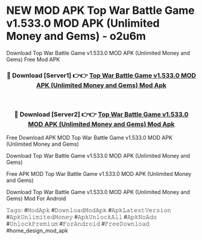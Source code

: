# NEW MOD APK Top War Battle Game v1.533.0 MOD APK (Unlimited Money and Gems) - o2u6m
Download Top War Battle Game v1.533.0 MOD APK (Unlimited Money and Gems) Free Mod APK

<div align="center">
<h3>🔴 Download [Server1] 👉👉 <a href="https://apk-comot.site?title=Top_War_Battle_Game_v1.533.0_MOD_APK_(Unlimited_Money_and_Gems)">Top War Battle Game v1.533.0 MOD APK (Unlimited Money and Gems) Mod Apk</a></h3><br>

<h3>🔴 Download [Server2] 👉👉 <a href="https://apk-comot.site?title=Top_War_Battle_Game_v1.533.0_MOD_APK_(Unlimited_Money_and_Gems)">Top War Battle Game v1.533.0 MOD APK (Unlimited Money and Gems) Mod Apk</a></h3>
</div>


Free Download APK MOD Top War Battle Game v1.533.0 MOD APK (Unlimited Money and Gems)

Download Top War Battle Game v1.533.0 MOD APK (Unlimited Money and Gems) 

Free APK MOD Top War Battle Game v1.533.0 MOD APK (Unlimited Money and Gems) 

Download Top War Battle Game v1.533.0 MOD APK (Unlimited Money and Gems) Mod For Android

𝚃𝚊𝚐𝚜: #𝙼𝚘𝚍𝙰𝚙𝚔 #𝙳𝚘𝚠𝚗𝚕𝚘𝚊𝚍𝙼𝚘𝚍𝙰𝚙𝚔 #𝙰𝚙𝚔𝙻𝚊𝚝𝚎𝚜𝚝𝚅𝚎𝚛𝚜𝚒𝚘𝚗 #𝙰𝚙𝚔𝚄𝚗𝚕𝚒𝚖𝚒𝚝𝚎𝚍𝙼𝚘𝚗𝚎𝚢 #𝙰𝚙𝚔𝚄𝚗𝚕𝚘𝚌𝚔𝙰𝚕𝚕 #𝙰𝚙𝚔𝙽𝚘𝙰𝚍𝚜 #𝚄𝚗𝚕𝚘𝚌𝚔𝙿𝚛𝚎𝚖𝚒𝚞𝚖 #𝙵𝚘𝚛𝙰𝚗𝚍𝚛𝚘𝚒𝚍 #𝙵𝚛𝚎𝚎𝙳𝚘𝚠𝚗𝚕𝚘𝚊𝚍 #home_design_mod_apk